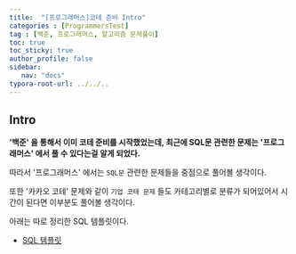 ```yaml
---
title:  "[프로그래머스]코테 준비 Intro"
categories : [ProgrammersTest]
tag : [백준, 프로그래머스, 알고리즘 문제풀이]
toc: true
toc_sticky: true
author_profile: false
sidebar:
   nav: "docs"
typora-root-url: ../../..
---
```




## Intro

**'백준' 을 통해서 이미 코테 준비를 시작했었는데, 최근에 SQL문 관련한 문제는 '프로그래머스' 에서 풀 수 있다는걸 알게 되었다.**

따라서 '프로그래머스' 에서는 `SQL문` 관련한 문제들을 중점으로 풀어볼 생각이다.  

또한 '카카오 코테' 문제와 같이 `기업 코테 문제` 들도 카테고리별로 분류가 되어있어서 시간이 된다면 이부분도 풀어볼 생각이다.

아래는 따로 정리한 SQL 템플릿이다.

- [SQL 템플릿](https://bh946.github.io/programmerstest/(MySQL)SQL-%ED%85%9C%ED%94%8C%EB%A6%BF/)

<br><br>

